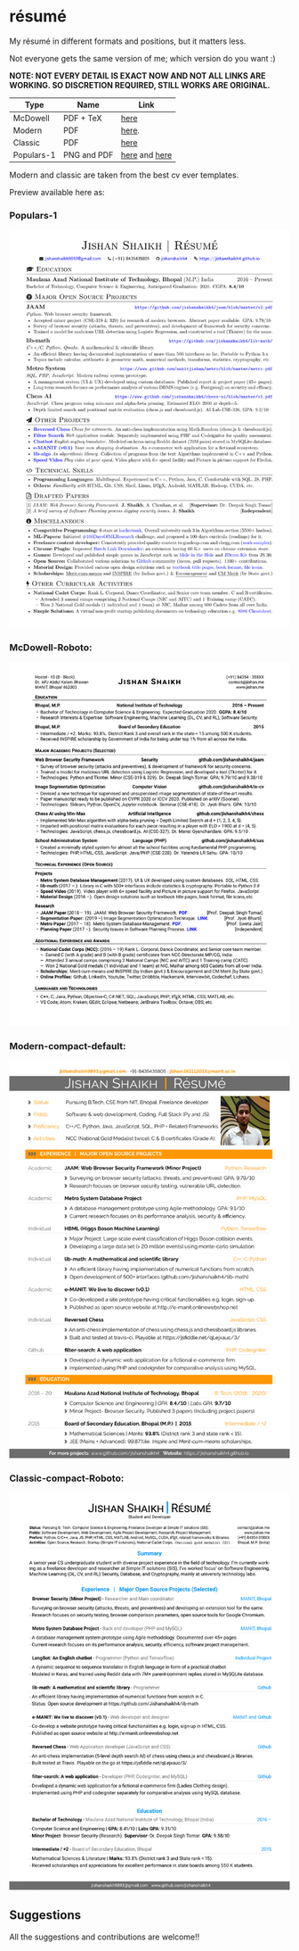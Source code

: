 # résumé
My résumé in different formats and positions, but it matters less.

Not everyone gets the same version of me; which version do you want :)

**NOTE: NOT EVERY DETAIL IS EXACT NOW AND NOT ALL LINKS ARE WORKING. SO DISCRETION REQUIRED, STILL WORKS ARE ORIGINAL.**

Type | Name | Link | 
-----|------|------|
McDowell | PDF + TeX | [here](https://github.com/jishanshaikh4/resume/blob/master/McDowell-CV/main.pdf) | 
Modern | PDF | [here](https://www.github.com/jishanshaikh4/resume/blob/master/main.pdf). 
Classic | PDF | [here](https://github.com/jishanshaikh4/resume/blob/master/classic/main.pdf)
Populars-1 | PNG and PDF | [here](https://github.com/jishanshaikh4/resume/blob/master/Populars/Jishan_Shaikh_CV-1.png) and [here](https://github.com/jishanshaikh4/resume/blob/master/Populars/Jishan_Shaikh_CV.pdf)

Modern and classic are taken from the best cv ever templates.

Preview available here as:

### Populars-1
![](https://github.com/jishanshaikh4/resume/blob/master/Populars/Jishan_Shaikh_CV-1.png)

### McDowell-Roboto:
![](https://github.com/jishanshaikh4/resume/blob/master/main-1.png)

### Modern-compact-default:
![](https://github.com/jishanshaikh4/resume/blob/master/main-modern.png)

### Classic-compact-Roboto:
![](https://github.com/jishanshaikh4/resume/blob/master/main-classsic.png)


## Suggestions

All the suggestions and contributions are welcome!!
